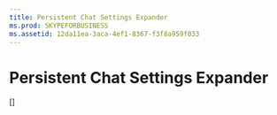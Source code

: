 ```yaml
---
title: Persistent Chat Settings Expander
ms.prod: SKYPEFORBUSINESS
ms.assetid: 12da11ea-3aca-4ef1-8367-f3f8a959f033
---
```



# Persistent Chat Settings Expander
[]

